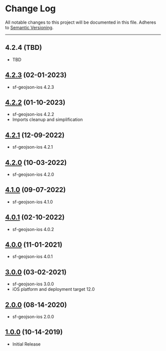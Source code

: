 # Change Log
All notable changes to this project will be documented in this file.
Adheres to [Semantic Versioning](http://semver.org/).

---

## 4.2.4 (TBD)

* TBD

## [4.2.3](https://github.com/ngageoint/ogc-api-features-json-ios/releases/tag/4.2.3) (02-01-2023)

* sf-geojson-ios 4.2.3

## [4.2.2](https://github.com/ngageoint/ogc-api-features-json-ios/releases/tag/4.2.2) (01-10-2023)

* sf-geojson-ios 4.2.2
* Imports cleanup and simplification

## [4.2.1](https://github.com/ngageoint/ogc-api-features-json-ios/releases/tag/4.2.1) (12-09-2022)

* sf-geojson-ios 4.2.1

## [4.2.0](https://github.com/ngageoint/ogc-api-features-json-ios/releases/tag/4.2.0) (10-03-2022)

* sf-geojson-ios 4.2.0

## [4.1.0](https://github.com/ngageoint/ogc-api-features-json-ios/releases/tag/4.1.0) (09-07-2022)

* sf-geojson-ios 4.1.0

## [4.0.1](https://github.com/ngageoint/ogc-api-features-json-ios/releases/tag/4.0.1) (02-10-2022)

* sf-geojson-ios 4.0.2

## [4.0.0](https://github.com/ngageoint/ogc-api-features-json-ios/releases/tag/4.0.0) (11-01-2021)

* sf-geojson-ios 4.0.1

## [3.0.0](https://github.com/ngageoint/ogc-api-features-json-ios/releases/tag/3.0.0) (03-02-2021)

* sf-geojson-ios 3.0.0
* iOS platform and deployment target 12.0

## [2.0.0](https://github.com/ngageoint/ogc-api-features-json-ios/releases/tag/2.0.0) (08-14-2020)

* sf-geojson-ios 2.0.0

## [1.0.0](https://github.com/ngageoint/ogc-api-features-json-ios/releases/tag/1.0.0) (10-14-2019)

* Initial Release
